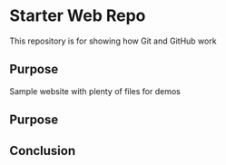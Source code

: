 # Starter Web Repo

This repository is for showing how Git and GitHub work

## Purpose

Sample website with plenty of files for demos

## Purpose

## Conclusion
